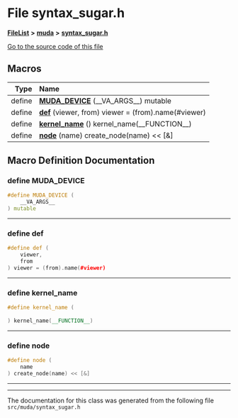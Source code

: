 

# File syntax\_sugar.h



[**FileList**](files.md) **>** [**muda**](dir_be047e8c00f93e2e88c2a417393a7f42.md) **>** [**syntax\_sugar.h**](syntax__sugar_8h.md)

[Go to the source code of this file](syntax__sugar_8h_source.md)



































































## Macros

| Type | Name |
| ---: | :--- |
| define  | [**MUDA\_DEVICE**](syntax__sugar_8h.md#define-muda_device) (\_\_VA\_ARGS\_\_) mutable<br> |
| define  | [**def**](syntax__sugar_8h.md#define-def) (viewer, from) viewer = (from).name(#viewer)<br> |
| define  | [**kernel\_name**](syntax__sugar_8h.md#define-kernel_name) () kernel\_name(\_\_FUNCTION\_\_)<br> |
| define  | [**node**](syntax__sugar_8h.md#define-node) (name) create\_node(name) &lt;&lt; [&]<br> |

## Macro Definition Documentation





### define MUDA\_DEVICE 

```C++
#define MUDA_DEVICE (
    __VA_ARGS__
) mutable
```




<hr>



### define def 

```C++
#define def (
    viewer,
    from
) viewer = (from).name(#viewer)
```




<hr>



### define kernel\_name 

```C++
#define kernel_name (
    
) kernel_name(__FUNCTION__)
```




<hr>



### define node 

```C++
#define node (
    name
) create_node(name) << [&]
```




<hr>

------------------------------
The documentation for this class was generated from the following file `src/muda/syntax_sugar.h`

